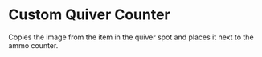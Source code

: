 # Custom Quiver Counter

Copies the image from the item in the quiver spot and places it next to the ammo counter.